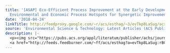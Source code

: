 ```yaml
---
title: '[ASAP] Eco-Efficient Process Improvement at the Early Development Stage: Identifying
  Environmental and Economic Process Hotspots for Synergetic Improvement Potential'
date: '2018-04-24'
linkTitle: http://feedproxy.google.com/~r/acs/esthag/~3/evTkp8LaSug/acs.est.8b01197
source: 'Environmental Science & Technology: Latest Articles (ACS Publications)'
description: |-
  <p><img src="https://pubs.acs.org/appl/literatum/publisher/achs/journals/content/esthag/0/esthag.ahead-of-print/acs.est.8b01197/20180424/images/medium/es-2018-011973_0010.gif" alt="TOC Graphic"/></p><div><cite>Environmental Science & Technology</cite></div><div>DOI: 10.1021/acs.est.8b01197</div><div class="feedflare">
  <a href="http://feeds.feedburner.com/~ff/acs/esthag?a=evTkp8LaSug:rBCQ9pOv2oU:yIl2AUoC8zA"><img src="http://feeds.feedburner.com/~ff/acs/esthag?d=yIl2AUoC8zA" border="0"></img></a>
---
```


